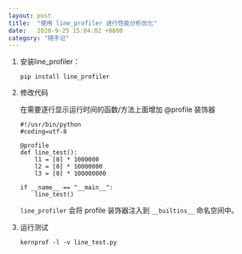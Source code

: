 ```yaml
---
layout: post
title:  "使用 line_profiler 进行性能分析优化"
date:   2020-9-25 15:04:02 +0800
category: "随手记"
---
```


1. 安装line_profiler：

    ```
    pip install line_profiler
    ```


2. 修改代码

    在需要逐行显示运行时间的函数/方法上面增加 @profile 装饰器
    
    ```
    #!/usr/bin/python
    #coding=utf-8
    
    @profile
    def line_test():
    	l1 = [0] * 1000000
    	l2 = [0] * 10000000
    	l3 = [0] * 100000000
    
    if __name__ == "__main__":
        line_test()
    
    ```
    
    `line_profiler` 会将 profile 装饰器注入到 `__builtins__`  命名空间中。


3. 运行测试

    
    ```
    kernprof -l -v line_test.py
    ```
    
  
